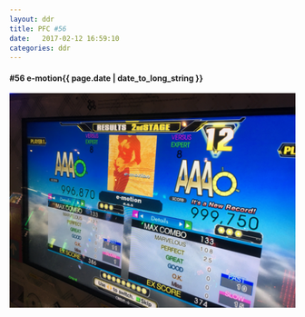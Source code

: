 ```yaml
---
layout: ddr
title: PFC #56
date:   2017-02-12 16:59:10
categories: ddr
---
```

#### **#56** e-motion<span class="pull-right">{{ page.date | date_to_long_string }}</span>
![](/images/pfc/56_e-motion.jpg)
